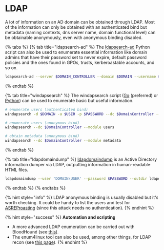 # LDAP

A lot of information on an AD domain can be obtained through LDAP. Most of the information can only be obtained with an authenticated bind but metadata \(naming contexts, dns server name, domain functional level\) can be obtainable anonymously, even with anonymous binding disabled.

{% tabs %}
{% tab title="ldapsearch-ad" %}
The [ldapsearch-ad](https://github.com/yaap7/ldapsearch-ad) Python script can also be used to enumerate essential information like domain admins that have their password set to never expire, default password policies and the ones found in GPOs, trusts, kerberoastable accounts, and so on.

```bash
ldapsearch-ad --server $DOMAIN_CONTROLLER --domain $DOMAIN --username $USER --password $PASSWORD --type all
```
{% endtab %}

{% tab title="windapsearch" %}
The windapsearch script \([Go](https://github.com/ropnop/go-windapsearch) \(preferred\) or [Python](https://github.com/ropnop/windapsearch)\) can be used to enumerate basic but useful information.

```bash
# enumerate users (authenticated bind)
windapsearch -d $DOMAIN -u $USER -p $PASSWORD --dc $DomainController --module users

# enumerate users (anonymous bind)
windapsearch --dc $DomainController --module users

# obtain metadata (anonymous bind)
windapsearch --dc $DomainController --module metadata
```
{% endtab %}

{% tab title="ldapdomaindump" %}
[ldapdomaindump](https://github.com/dirkjanm/ldapdomaindump) is an Active Directory information dumper via LDAP, outputting information in human-readable HTML files.

```bash
ldapdomaindump --user 'DOMAIN\USER' --password $PASSWORD --outdir ldapdomaindump $DOMAIN_CONTROLLER
```
{% endtab %}
{% endtabs %}

{% hint style="info" %}
LDAP anonymous binding is usually disabled but it's worth checking. It could be handy to list the users and test for [ASREProasting](../movement/kerberos/asreproast.md) \(since this attack needs no authentication\).
{% endhint %}

{% hint style="success" %}
**Automation and scripting**

* A more advanced LDAP enumeration can be carried out with BloodHound \(see [this](bloodhound.md)\).
* The enum4linux tool can also be used, among other things, for LDAP recon \(see [this page](enum4linux.md)\).
{% endhint %}



